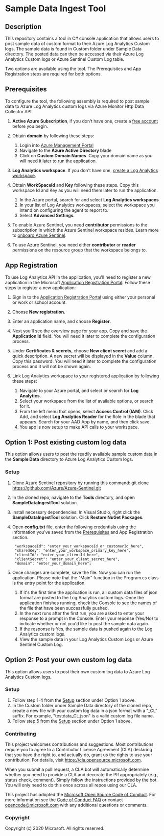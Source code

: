 # Sample Data Ingest Tool

## Description
This repository contains a tool in C# console application that allows users to post sample data of custom format to their Azure Log Analytics Custom logs. The sample data is found in Custom folder under Sample Data directory. The posted data can then be accessed via their Azure Log Analytics Custom logs or Azure Sentinel Custom Log table.

Two options are available using the tool. The Prerequisites and App Registration steps are required for both options.

## Prerequisites
To configure the tool, the following assembly is required to post sample data to Azure Log Analytics custom logs via Azure Monitor Http Data Collector API.

1. **Active Azure Subscription**, if you don't have one, create a [free account](https://azure.microsoft.com/free/?WT.mc_id=A261C142F) before you begin.

2. Obtain **domain** by following these steps:
    1. Login into [Azure Management Portal](https://portal.azure.com)
    1. Navigate to the **Azure Active Directory** blade
    1. Click on **Custom Domain Names**. Copy your domain name as you will need it later to run the application.

3. **Log Analytics workspace**. If you don't have one, [create a Log Analytics workspace](https://docs.microsoft.com/azure/azure-monitor/learn/quick-create-workspace).

4. Obtain **WorkSpaceId** and **Key** following these steps. Copy this workspace Id and Key as you will need them later to run the application.
   1. In the Azure portal, search for and select **Log Analytics workspaces**
   1. In your list of Log Analytics workspaces, select the workspace you intend on configuring the agent to report to.
   1. Select **Advanced Settings**.

5. To enable Azure Sentinel, you need **contributor** permissions to the subscription in which the Azure Sentinel workspace resides. Learn more to [onboard Azure Sentinel](https://docs.microsoft.com/azure/sentinel/quickstart-onboard#enable-azure-sentinel-).

6. To use Azure Sentinel, you need either **contributor** or **reader** permissions on the resource group that the workspace belongs to.

## App Registration
To use Log Analytics API in the application, you'll need to register a new application in the Microsoft [Application Registration Portal](https://portal.azure.com/#blade/Microsoft_AAD_IAM/ActiveDirectoryMenuBlade/RegisteredApps).
Follow these steps to register a new application:
1. Sign in to the [Application Registration Portal](https://portal.azure.com/#blade/Microsoft_AAD_IAM/ActiveDirectoryMenuBlade/RegisteredApps) using either your personal or work or school account.

2. Choose **New registration**.

3. Enter an application name, and choose **Register**.

4. Next you'll see the overview page for your app. Copy and save the **Application Id** field. You will need it later to complete the configuration process.

5. Under **Certificates & secrets**, choose **New client secret** and add a quick description. A new secret will be displayed in the **Value** column. Copy this password. You will need it later to complete the configuration process and it will not be shown again.

6. Link Log Analytics workspace to your registered application by following these steps:
   1. Navigate to your Azure portal, and select or search for **Log Analytics**.
   1. Select your workspace from the list of available options, or search for it.
   1. From the left menu that opens, select **Access Control (IAM)**. Click Add, and select **Log Analytics Reader** for the Role in the blade that appears. Search for your AAD App by name, and then click save.
   1. You app is now setup to make API calls to your workspace.

## Option 1: Post existing custom log data
This option allows users to post the readily available sample custom data in the **Sample Data** directory to Azure Log Analytics Custom logs.

### Setup
1) Clone Azure Sentinel repository by running this command: git clone https://github.com/Azure/Azure-Sentinel.git
2) In the cloned repo, navigate to the **Tools** directory, and open **SampleDataIngestTool** solution.
3) Install necessary dependencies: In Visual Studio, right click the **SampleDataIngestTool** solution.
Click **Restore NuGet Packages**.
4) Open **config.txt** file, enter the following credentials using the information you've saved from the [Prerequisites](#Prerequisites) and App Registration section.

        "workspaceId": "enter_your_workspaceId_or_customerId_here",
        "sharedKey": "enter_your_workspace_primary_key_here",
        "clientId": "enter_your_clientId_here",
        "clientSecret": "enter_your_client_secret_here",
        "domain": "enter_your_domain_here";

5) Once changes are complete, save the file.
Now you can run the application. Please note that the "Main" function in the Program.cs class is the entry point for the application.
   1. If it's the first time the application is run, all custom data files of json format are posted to the Log Analytics custom logs. Once the application finishes running, check the Console to see the names of the file that have been successfully pushed.
   1. In the next runs after the first run, you are asked to enter your response to a prompt in the Console. Enter your reponse (Yes/No) to indicate whether or not you'd like to post the sample data again.
   1. If the response is Yes, the sample data is pushed again to the Log Analytics custom logs.
   1. View the sample data in your Log Analytics Custom Logs or Azure Sentinel Custom Log.

## Option 2: Post your own custom log data
This option allows users to post their own custom log data to Azure Log Analytics Custom logs.

### Setup
   1. Follow step 1-4 from the [Setup](#Setup) section under Option 1 above.
   1. In the Custom folder under Sample Data directory of the cloned repo, create a new file with your custom log data in a json format with a "_CL" suffix. For example, "testdata_CL.json" is a valid custom log file name.
   1. Follow step 5 from the [Setup](#Setup) section under Option 1 above.

### Contributing

This project welcomes contributions and suggestions.  Most contributions require you to agree to a
Contributor License Agreement (CLA) declaring that you have the right to, and actually do, grant us
the rights to use your contribution. For details, visit https://cla.opensource.microsoft.com.

When you submit a pull request, a CLA bot will automatically determine whether you need to provide
a CLA and decorate the PR appropriately (e.g., status check, comment). Simply follow the instructions
provided by the bot. You will only need to do this once across all repos using our CLA.

This project has adopted the [Microsoft Open Source Code of Conduct](https://opensource.microsoft.com/codeofconduct/).
For more information see the [Code of Conduct FAQ](https://opensource.microsoft.com/codeofconduct/faq/) or
contact [opencode@microsoft.com](mailto:opencode@microsoft.com) with any additional questions or comments.

### Copyright
Copyright (c) 2020 Microsoft. All rights reserved.
